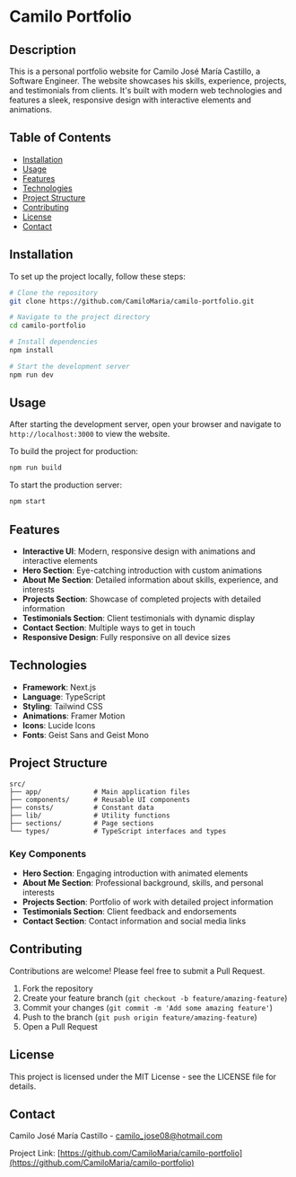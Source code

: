 # Camilo Portfolio

## Description
This is a personal portfolio website for Camilo José María Castillo, a Software Engineer. The website showcases his skills, experience, projects, and testimonials from clients. It's built with modern web technologies and features a sleek, responsive design with interactive elements and animations.

## Table of Contents
- [Installation](#installation)
- [Usage](#usage)
- [Features](#features)
- [Technologies](#technologies)
- [Project Structure](#project-structure)
- [Contributing](#contributing)
- [License](#license)
- [Contact](#contact)

## Installation
To set up the project locally, follow these steps:

```bash
# Clone the repository
git clone https://github.com/CamiloMaria/camilo-portfolio.git

# Navigate to the project directory
cd camilo-portfolio

# Install dependencies
npm install

# Start the development server
npm run dev
```

## Usage
After starting the development server, open your browser and navigate to `http://localhost:3000` to view the website.

To build the project for production:
```bash
npm run build
```

To start the production server:
```bash
npm start
```

## Features
- **Interactive UI**: Modern, responsive design with animations and interactive elements
- **Hero Section**: Eye-catching introduction with custom animations
- **About Me Section**: Detailed information about skills, experience, and interests
- **Projects Section**: Showcase of completed projects with detailed information
- **Testimonials Section**: Client testimonials with dynamic display
- **Contact Section**: Multiple ways to get in touch
- **Responsive Design**: Fully responsive on all device sizes

## Technologies
- **Framework**: Next.js
- **Language**: TypeScript
- **Styling**: Tailwind CSS
- **Animations**: Framer Motion
- **Icons**: Lucide Icons
- **Fonts**: Geist Sans and Geist Mono

## Project Structure
```
src/
├── app/             # Main application files
├── components/      # Reusable UI components
├── consts/          # Constant data
├── lib/             # Utility functions
├── sections/        # Page sections
└── types/           # TypeScript interfaces and types
```

### Key Components
- **Hero Section**: Engaging introduction with animated elements
- **About Me Section**: Professional background, skills, and personal interests
- **Projects Section**: Portfolio of work with detailed project information
- **Testimonials Section**: Client feedback and endorsements
- **Contact Section**: Contact information and social media links

## Contributing
Contributions are welcome! Please feel free to submit a Pull Request.

1. Fork the repository
2. Create your feature branch (`git checkout -b feature/amazing-feature`)
3. Commit your changes (`git commit -m 'Add some amazing feature'`)
4. Push to the branch (`git push origin feature/amazing-feature`)
5. Open a Pull Request

## License
This project is licensed under the MIT License - see the LICENSE file for details.

## Contact
Camilo José María Castillo - camilo_jose08@hotmail.com

Project Link: [https://github.com/CamiloMaria/camilo-portfolio](https://github.com/CamiloMaria/camilo-portfolio)
